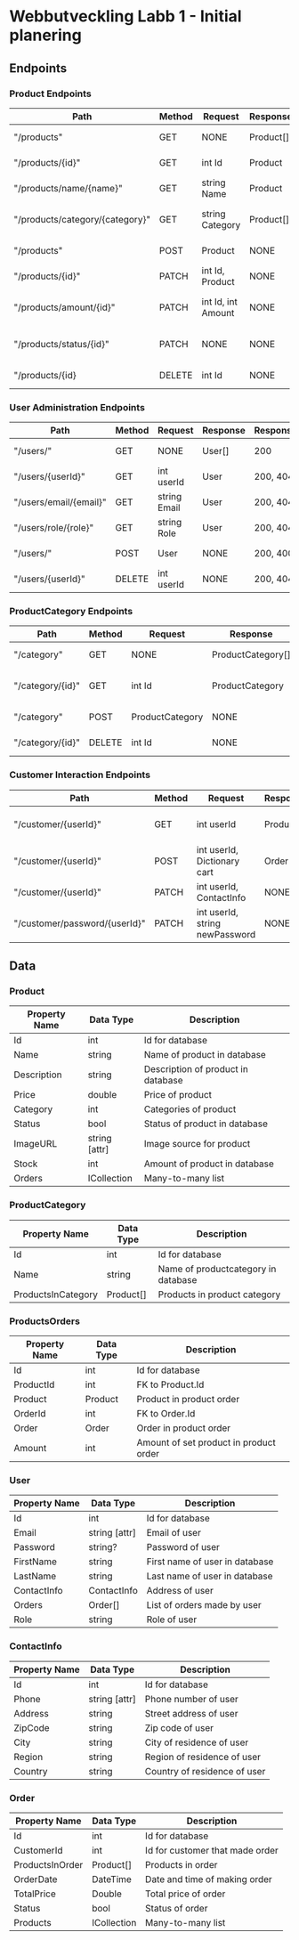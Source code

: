 # Webbutveckling Labb 1 - Initial planering

## Endpoints

### Product Endpoints

| Path                            | Method | Request            | Response  | ResponseCodes | Description                  | TODO |
| ------------------------------- | ------ | ------------------ | --------- | ------------- | ---------------------------- | ---- |
| "/products"                     | GET    | NONE               | Product[] | 200, 404      | Get all products             |      |
| "/products/{id}"                | GET    | int Id             | Product   | 200, 404      | Get product by id            |      |
| "/products/name/{name}"         | GET    | string Name        | Product   | 200, 404      | Get product by name          |      |
| "/products/category/{category}" | GET    | string Category    | Product[] | 200, 404      | Get all products in category |      |
| "/products"                     | POST   | Product            | NONE      | 200, 400      | Add new product              |      |
| "/products/{id}"                | PATCH  | int Id, Product    | NONE      | 200, 400      | Update product               |      |
| "/products/amount/{id}"          | PATCH  | int Id, int Amount | NONE      |               | Add amount to inventory      | FIX  |
| "/products/status/{id}"          | PATCH  | NONE               | NONE      |               | Toggle status on product     | FIX  |
| "/products/{id}                 | DELETE | int Id             | NONE      | 200, 404      | Delete product               |      |

### User Administration Endpoints

| Path                   | Method | Request      | Response | ResponseCodes | Description       |
| ---------------------- | ------ | ------------ | -------- | ------------- | ----------------- |
| "/users/"              | GET    | NONE         | User[]   | 200           | Get all users     |
| "/users/{userId}"      | GET    | int userId   | User     | 200, 404      | Get user by id    |
| "/users/email/{email}" | GET    | string Email | User     | 200, 404      | Get user by email |
| "/users/role/{role}"   | GET    | string Role  | User     | 200, 404      | Get user by role  |
| "/users/"              | POST   | User         | NONE     | 200, 400      | Add new user      |
| "/users/{userId}"      | DELETE | int userId   | NONE     | 200, 404      | Delete user       |

### ProductCategory Endpoints

| Path             | Method | Request         | Response          | ResponseCodes | Description        |
| ---------------- | ------ | --------------- | ----------------- | ------------- | ------------------ |
| "/category"      | GET    | NONE            | ProductCategory[] | 200           | Get all categories |
| "/category/{id}"      | GET    | int Id            | ProductCategory | 200           | Get category by id |
| "/category"      | POST   | ProductCategory | NONE              | 200, 400      | Add new category   |
| "/category/{id}" | DELETE | int Id          | NONE              | 200, 404      | Delete category    |

### Customer Interaction Endpoints

| Path                          | Method | Request                        | Response  | ResponseCodes | Description                  |
| ----------------------------- | ------ | ------------------------------ | --------- | ------------- | ---------------------------- |
| "/customer/{userId}"          | GET    | int userId                     | Product[] | 200, 400      | Get all items from user cart |
| "/customer/{userId}"          | POST   | int userId, Dictionary cart    | Order     | 200, 400      | Create a user order          |
| "/customer/{userId}"          | PATCH  | int userId, ContactInfo        | NONE      | 200, 404      | Update user info             |
| "/customer/password/{userId}" | PATCH  | int userId, string newPassword | NONE      | 200, 404      | Update user password         |

## Data

### Product

| Property Name | Data Type                  | Description                        |
| ------------- | -------------------------- | ---------------------------------- |
| Id            | int                        | Id for database                    |
| Name          | string                     | Name of product in database        |
| Description   | string                     | Description of product in database |
| Price         | double                     | Price of product                   |
| Category      | int                        | Categories of product              |
| Status        | bool                       | Status of product in database      |
| ImageURL      | string [attr]              | Image source for product           |
| Stock         | int                        | Amount of product in database      |
| Orders        | ICollection<ProductOrders> | Many-to-many list                  |

### ProductCategory

| Property Name      | Data Type | Description                         |
| ------------------ | --------- | ----------------------------------- |
| Id                 | int       | Id for database                     |
| Name               | string    | Name of productcategory in database |
| ProductsInCategory | Product[] | Products in product category        |

### ProductsOrders

| Property Name | Data Type | Description                            |
| ------------- | --------- | -------------------------------------- |
| Id            | int       | Id for database                        |
| ProductId     | int       | FK to Product.Id                       |
| Product       | Product   | Product in product order               |
| OrderId       | int       | FK to Order.Id                         |
| Order         | Order     | Order in product order                 |
| Amount        | int       | Amount of set product in product order |

### User

| Property Name | Data Type     | Description                    |
| ------------- | ------------- | ------------------------------ |
| Id            | int           | Id for database                |
| Email         | string [attr] | Email of user                  |
| Password      | string?       | Password of user               |
| FirstName     | string        | First name of user in database |
| LastName      | string        | Last name of user in database  |
| ContactInfo   | ContactInfo   | Address of user                |
| Orders        | Order[]       | List of orders made by user    |
| Role          | string        | Role of user                   |

### ContactInfo

| Property Name | Data Type     | Description                  |
| ------------- | ------------- | ---------------------------- |
| Id            | int           | Id for database              |
| Phone         | string [attr] | Phone number of user         |
| Address       | string        | Street address of user       |
| ZipCode       | string        | Zip code of user             |
| City          | string        | City of residence of user    |
| Region        | string        | Region of residence of user  |
| Country       | string        | Country of residence of user |

### Order

| Property Name   | Data Type                  | Description                     |
| --------------- | -------------------------- | ------------------------------- |
| Id              | int                        | Id for database                 |
| CustomerId      | int                        | Id for customer that made order |
| ProductsInOrder | Product[]                  | Products in order               |
| OrderDate       | DateTime                   | Date and time of making order   |
| TotalPrice      | Double                     | Total price of order            |
| Status          | bool                       | Status of order                 |
| Products        | ICollection<ProductOrders> | Many-to-many list               |
